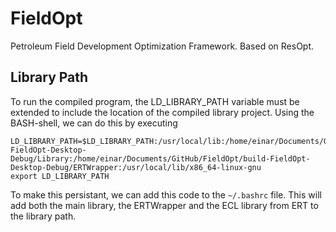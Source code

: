 # FieldOpt
Petroleum Field Development Optimization Framework. Based on ResOpt.

## Library Path
To run the compiled program, the LD_LIBRARY_PATH variable must be extended
to include the location of the compiled library project. Using the BASH-shell,
we can do this by executing

```
LD_LIBRARY_PATH=$LD_LIBRARY_PATH:/usr/local/lib:/home/einar/Documents/GitHub/FieldOpt/build-FieldOpt-Desktop-Debug/Library:/home/einar/Documents/GitHub/FieldOpt/build-FieldOpt-Desktop-Debug/ERTWrapper:/usr/local/lib/x86_64-linux-gnu
export LD_LIBRARY_PATH
```

To make this persistant, we can add this code to the `~/.bashrc` file. This will add both the main library, the ERTWrapper and the ECL library from ERT to the library path.